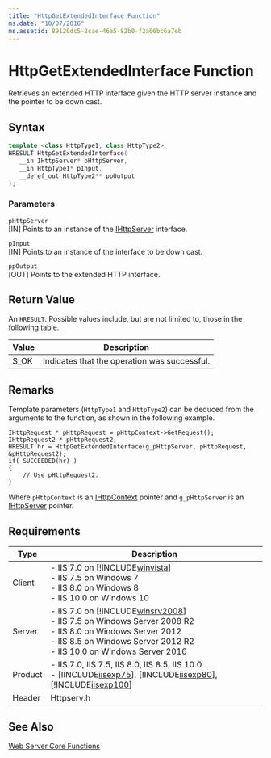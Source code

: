 ```yaml
---
title: "HttpGetExtendedInterface Function"
ms.date: "10/07/2016"
ms.assetid: 89120dc5-2cae-46a5-82b0-f2a06bc6a7eb
---
```

# HttpGetExtendedInterface Function
Retrieves an extended HTTP interface given the HTTP server instance and the pointer to be down cast.  
  
## Syntax  
  
```cpp  
template <class HttpType1, class HttpType2>  
HRESULT HttpGetExtendedInterface(  
   __in IHttpServer* pHttpServer,  
   __in HttpType1* pInput,  
   __deref_out HttpType2** ppOutput  
);  
```  
  
### Parameters  
 `pHttpServer`  
 [IN] Points to an instance of the [IHttpServer](../../web-development-reference/native-code-api-reference/ihttpserver-interface.md) interface.  
  
 `pInput`  
 [IN] Points to an instance of the interface to be down cast.  
  
 `ppOutput`  
 [OUT] Points to the extended HTTP interface.  
  
## Return Value  
 An `HRESULT`. Possible values include, but are not limited to, those in the following table.  
  
|Value|Description|  
|-----------|-----------------|  
|S_OK|Indicates that the operation was successful.|  
  
## Remarks  
 Template parameters (`HttpType1` and `HttpType2`) can be deduced from the arguments to the function, as shown in the following example.  
  
```  
IHttpRequest * pHttpRequest = pHttpContext->GetRequest();  
IHttpRequest2 * pHttpRequest2;  
HRESULT hr = HttpGetExtendedInterface(g_pHttpServer, pHttpRequest, &pHttpRequest2);  
if( SUCCEEDED(hr) )  
{  
    // Use pHttpRequest2.  
}  
```  
  
 Where `pHttpContext` is an [IHttpContext](../../web-development-reference/native-code-api-reference/ihttpcontext-interface.md) pointer and `g_pHttpServer` is an [IHttpServer](../../web-development-reference/native-code-api-reference/ihttpserver-interface.md) pointer.  
  
## Requirements  
  
|Type|Description|  
|----------|-----------------|  
|Client|-   IIS 7.0 on [!INCLUDE[winvista](../../wmi-provider/includes/winvista-md.md)]<br />-   IIS 7.5 on Windows 7<br />-   IIS 8.0 on Windows 8<br />-   IIS 10.0 on Windows 10|  
|Server|-   IIS 7.0 on [!INCLUDE[winsrv2008](../../wmi-provider/includes/winsrv2008-md.md)]<br />-   IIS 7.5 on Windows Server 2008 R2<br />-   IIS 8.0 on Windows Server 2012<br />-   IIS 8.5 on Windows Server 2012 R2<br />-   IIS 10.0 on Windows Server 2016|  
|Product|-   IIS 7.0, IIS 7.5, IIS 8.0, IIS 8.5, IIS 10.0<br />-   [!INCLUDE[iisexp75](../../web-development-reference/native-code-api-reference/includes/iisexp75-md.md)], [!INCLUDE[iisexp80](../../web-development-reference/native-code-api-reference/includes/iisexp80-md.md)], [!INCLUDE[iisexp100](../../web-development-reference/native-code-api-reference/includes/iisexp100-md.md)]|  
|Header|Httpserv.h|  
  
## See Also  
 [Web Server Core Functions](../../web-development-reference/native-code-api-reference/web-server-core-functions.md)
